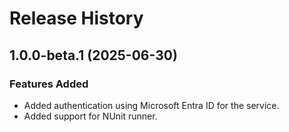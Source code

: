# Release History

## 1.0.0-beta.1 (2025-06-30)

### Features Added

- Added authentication using Microsoft Entra ID for the service.
- Added support for NUnit runner.